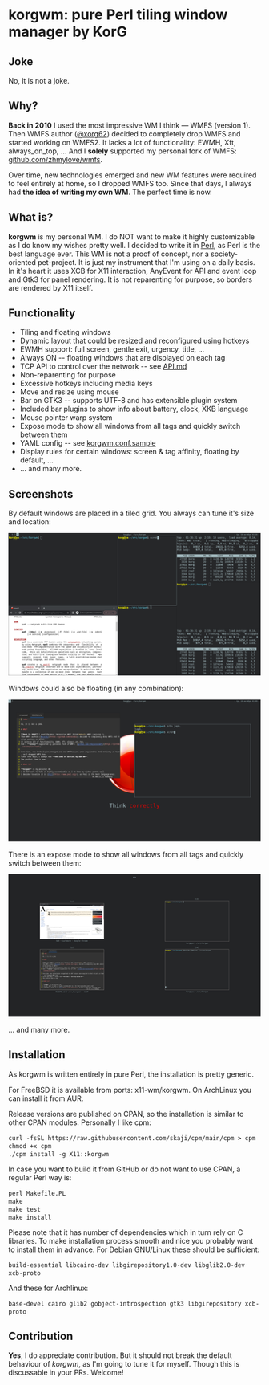 # korgwm: pure Perl tiling window manager by KorG

## Joke

No, it is not a joke.

## Why?

**Back in 2010** I used the most impressive WM I think &mdash; WMFS (version 1).
Then WMFS author ([@xorg62](https://github.com/xorg62)) decided to completely drop WMFS and started working on WMFS2.
It lacks a lot of functionality: EWMH, Xft, always\_on\_top, ...
And I **solely** supported my personal fork of WMFS: [github.com/zhmylove/wmfs](https://github.com/zhmylove/wmfs).

Over time, new technologies emerged and new WM features were required to feel entirely at home, so I dropped WMFS too.
Since that days, I always had **the idea of writing my own WM**.
The perfect time is now.

## What is?

**korgwm** is my personal WM.
I do NOT want to make it highly customizable as I do know my wishes pretty well.
I decided to write it in [Perl](https://www.perl.org/), as Perl is the best language ever.
This WM is not a proof of concept, nor a society-oriented pet-project.
It is just my instrument that I'm using on a daily basis.
In it's heart it uses XCB for X11 interaction, AnyEvent for API and event loop and Gtk3 for panel rendering.
It is not reparenting for purpose, so borders are rendered by X11 itself.

## Functionality

- Tiling and floating windows
- Dynamic layout that could be resized and reconfigured using hotkeys
- EWMH support: full screen, gentle exit, urgency, title, ...
- Always ON -- floating windows that are displayed on each tag
- TCP API to control over the network -- see [API.md](API.md)
- Non-reparenting for purpose
- Excessive hotkeys including media keys
- Move and resize using mouse
- Bar on GTK3 -- supports UTF-8 and has extensible plugin system
- Included bar plugins to show info about battery, clock, XKB language
- Mouse pointer warp system
- Expose mode to show all windows from all tags and quickly switch between them
- YAML config -- see [korgwm.conf.sample](korgwm.conf.sample)
- Display rules for certain windows: screen & tag affinity, floating by default, ...
- ... and many more.

## Screenshots

By default windows are placed in a tiled grid.  You always can tune it's size and location:

![Tiled windows](resources/screenshots/tiling.png)

Windows could also be floating (in any combination):

![Floating windows](resources/screenshots/floating.png)

There is an expose mode to show all windows from all tags and quickly switch between them:

![Expose all windows](resources/screenshots/expose.png)

... and many more.

## Installation

As korgwm is written entirely in pure Perl, the installation is pretty generic.

For FreeBSD it is available from ports: x11-wm/korgwm.
On ArchLinux you can install it from AUR.

Release versions are published on CPAN, so the installation is similar to other CPAN modules.
Personally I like cpm:

    curl -fsSL https://raw.githubusercontent.com/skaji/cpm/main/cpm > cpm
    chmod +x cpm
    ./cpm install -g X11::korgwm

In case you want to build it from GitHub or do not want to use CPAN, a regular Perl way is:

    perl Makefile.PL
    make
    make test
    make install

Please note that it has number of dependencies which in turn rely on C libraries.
To make installation process smooth and nice you probably want to install them in advance.
For Debian GNU/Linux these should be sufficient:

    build-essential libcairo-dev libgirepository1.0-dev libglib2.0-dev xcb-proto

And these for Archlinux:

    base-devel cairo glib2 gobject-introspection gtk3 libgirepository xcb-proto

## Contribution

**Yes**, I do appreciate contribution.
But it should not break the default behaviour of *korgwm*, as I'm going to tune it for myself.
Though this is discussable in your PRs.
Welcome!
